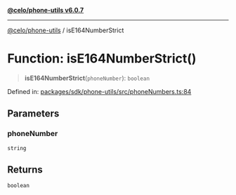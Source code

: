 [**@celo/phone-utils v6.0.7**](../README.md)

***

[@celo/phone-utils](../globals.md) / isE164NumberStrict

# Function: isE164NumberStrict()

> **isE164NumberStrict**(`phoneNumber`): `boolean`

Defined in: [packages/sdk/phone-utils/src/phoneNumbers.ts:84](https://github.com/celo-org/developer-tooling/blob/master/packages/sdk/phone-utils/src/phoneNumbers.ts#L84)

## Parameters

### phoneNumber

`string`

## Returns

`boolean`
